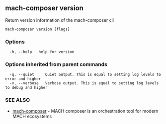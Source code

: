 ## mach-composer version

Return version information of the mach-composer cli

```
mach-composer version [flags]
```

### Options

```
  -h, --help   help for version
```

### Options inherited from parent commands

```
  -q, --quiet     Quiet output. This is equal to setting log levels to error and higher
  -v, --verbose   Verbose output. This is equal to setting log levels to debug and higher
```

### SEE ALSO

* [mach-composer](mach-composer.md)	 - MACH composer is an orchestration tool for modern MACH ecosystems

